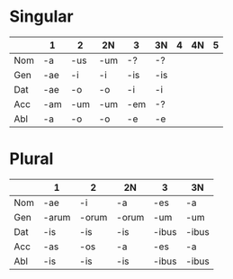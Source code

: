 # Singular
|     | 1   | 2   | 2N  | 3   | 3N  | 4   | 4N  | 5   |
| --- | --- | --- | --- | --- | --- | --- | --- | --- |
| Nom | -a  | -us | -um | -?  | -?  |     |     |     |
| Gen | -ae | -i  | -i  | -is | -is |     |     |     |
| Dat | -ae | -o  | -o  | -i  | -i  |     |     |     |
| Acc | -am | -um | -um | -em | -?  |     |     |     |
| Abl | -a  | -o  | -o  | -e  | -e  |     |     |     |

# Plural
|     | 1     | 2     | 2N    | 3     | 3N    |
| --- | ----- | ----- | ----- | ----- | ----- |
| Nom | -ae   | -i    | -a    | -es   | -a    |
| Gen | -arum | -orum | -orum | -um   | -um   |
| Dat | -is   | -is   | -is   | -ibus | -ibus |
| Acc | -as   | -os   | -a    | -es   | -a    |
| Abl | -is   | -is   | -is   | -ibus | -ibus |